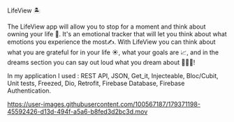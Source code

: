 LifeView 🏝️

The LifeView app will allow you to stop for a moment and think about owning your life 👀. It's an emotional tracker that will let you think about what emotions you experience the most✍️. 
With LifeView you can think about what you are grateful for in your life ☀️, what your goals are 📈, and in the dreams section you can say out loud what you dream about 🚀🚀🚀! 

In my application I used : REST API, JSON, Get_it, Injecteable, Bloc/Cubit, Unit tests, Freezed, Dio, Retrofit, Firebase Database, Firebase Authentication.


https://user-images.githubusercontent.com/100567187/179371198-45592426-d13d-494f-a5a6-b8fed3d2bc3d.mov


